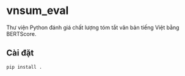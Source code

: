 # vnsum_eval

Thư viện Python đánh giá chất lượng tóm tắt văn bản tiếng Việt bằng BERTScore.

## Cài đặt

```bash
pip install .
